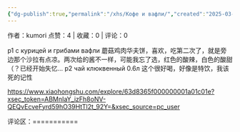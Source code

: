 ```yaml
---
{"dg-publish":true,"permalink":"/xhs/Кофе и вафли/","created":"2025-03-17T22:38:00.338+08:00","updated":"2025-03-17T22:38:00.338+08:00"}
---
```


作者：kumori
点赞：4   |   收藏：0   |   评论：0

p1 с курицей и грибами вафли 蘑菇鸡肉华夫饼，喜欢，吃第二次了，就是旁边那个沙拉有点凉。两次给的酱不一样，可能我忘了选，红色的酸辣，白色的酸甜（？已经开始失忆…
p2 чай клюквенный 0.6л 这个很好喝，好像是特饮，我该死的记性

https://www.xiaohongshu.com/explore/63d8365f000000001a01c01e?xsec_token=ABMnIaY_izFh8oNV-QEQvEcveFyrd59hO39HtTl2t_92Y=&xsec_source=pc_user

评论区：===========

